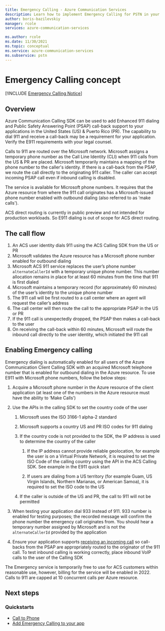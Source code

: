 ```yaml
---
title: Emergency Calling - Azure Communication Services
description: Learn how to implement Emergency Calling for PSTN in your Azure Communication Services application.
author: boris-bazilevskiy
manager: rcole
services: azure-communication-services

ms.author: rcole
ms.date: 11/30/2021
ms.topic: conceptual
ms.service: azure-communication-services
ms.subservice: pstn
---
```


# Emergency Calling concept
[!INCLUDE [Emergency Calling Notice](../../includes/emergency-calling-notice-include.md)]

## Overview  

Azure Communication Calling SDK can be used to add Enhanced 911 dialing and Public Safety Answering Point (PSAP) call-back support to your applications in the United States (US) & Puerto Rico (PR). The capability to dial 911 and receive a call-back may be a requirement for your application. Verify the E911 requirements with your legal counsel.

Calls to 911 are routed over the Microsoft network. Microsoft assigns a temporary phone number as the Call Line Identity (CLI) when 911 calls from the US & PR are placed. Microsoft temporarily maintains a mapping of the phone number to the caller's identity. If there is a call-back from the PSAP, we route the call directly to the originating 911 caller. The caller can accept incoming PSAP call even if inbound calling is disabled.

The service is available for Microsoft phone numbers. It requires that the Azure resource from where the 911 call originates has a Microsoft-issued phone number enabled with outbound dialing (also referred to as ‘make calls').  

ACS direct routing is currently in public preview and not intended for production workloads. So E911 dialing is out of scope for ACS direct routing.

## The call flow

1. An ACS user identity dials 911 using the ACS Calling SDK from the US or PR
1. Microsoft validates the Azure resource has a Microsoft phone number enabled for outbound dialing
1. Microsoft ACS 911 service replaces the user’s phone number `alternateCallerId` with a temporary unique phone number. This number allocation remains in place for at least 60 minutes from the time that 911 is first dialed
1. Microsoft maintains a temporary record (for approximately 60 minutes) of the user’s identity to the unique phone number
1. The 911 call will be first routed to a call center where an agent will request the caller’s address
1. The call center will then route the call to the appropriate PSAP in the US or PR
1. If the 911 call is unexpectedly dropped, the PSAP then makes a call-back to the user
1. On receiving the call-back within 60 minutes, Microsoft will route the inbound call directly to the user identity, which initiated the 911 call

## Enabling Emergency calling

Emergency dialing is automatically enabled for all users of the Azure Communication Client Calling SDK with an acquired Microsoft telephone number that is enabled for outbound dialing in the Azure resource. To use E911 with Microsoft phone numbers, follow the below steps:

1. Acquire a Microsoft phone number in the Azure resource of the client application (at least one of the numbers in the Azure resource must have the ability to ‘Make Calls’) 

1. Use the APIs in the calling SDK to set the country code of the user

    1. Microsoft uses the ISO 3166-1 alpha-2 standard

    1. Microsoft supports a country US and PR ISO codes for 911 dialing

    1. If the country code is not provided to the SDK, the IP address is used to determine the country of the caller

        1. If the IP address cannot provide reliable geolocation, for example the user is on a Virtual Private Network, it is required to set the ISO Code of the calling country using the API in the ACS Calling SDK. See example in the E911 quick start

        1. If users are dialing from a US territory (for example Guam, US Virgin Islands, Northern Marianas, or American Samoa), it is required to set the ISO code to the US

    1. If the caller is outside of the US and PR, the call to 911 will not be permitted

1. When testing your application dial 933 instead of 911. 933 number is enabled for testing purposes; the recorded message will confirm the phone number the emergency call originates from. You should hear a temporary number assigned by Microsoft and is not the `alternateCallerId` provided by the application

1. Ensure your application supports [receiving an incoming call](../../how-tos/calling-sdk/includes/manage-calls/manage-calls-web.md#receive-an-incoming-call) so call-backs from the PSAP are appropriately routed to the originator of the 911 call. To test inbound calling is working correctly, place inbound VoIP calls to the user of the Calling SDK

The Emergency service is temporarily free to use for ACS customers within reasonable use, however, billing for the service will be enabled in 2022. Calls to 911 are capped at 10 concurrent calls per Azure resource.

## Next steps

### Quickstarts

- [Call to Phone](../../quickstarts/telephony/pstn-call.md)
- [Add Emergency Calling to your app](../../quickstarts/telephony/pstn-call.md)